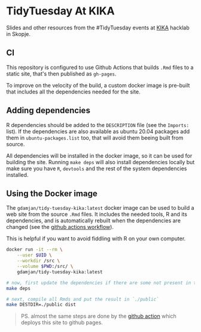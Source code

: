 # TidyTuesday At KIKA

Slides and other resources from the #TidyTuesday events at [KIKA](https://kika.spodeli.org) hacklab in Skopje.


## CI

This repository is configured to use Github Actions that builds `.Rmd` files to
a static site, that's then published as `gh-pages`.

To improve on the velocity of the build, a custom docker image is pre-built that includes
all the dependencies needed for the site.

## Adding dependencies

R dependencies should be added to the `DESCRIPTION` file (see the `Imports:` list).
If the dependencies are also available as ubuntu 20.04 packages add them
in `ubuntu-packages.list` too, that will avoid them beeing built from source.

All dependencies will be installed in the docker image, so it can be used for building
the site. Running `make deps` will also install dependencies locally but make sure you
have `R`, `devtools` and the rest of the system dependencies installed.

## Using the Docker image

The `gdamjan/tidy-tuesday-kika:latest` docker image can be used to build a web site from
the source `.Rmd` files. It includes the needed tools, R and its dependencies, and is
automatically rebuilt when the dependencies are changed
(see the [github actions workflow](.github/workflows/docker-image.yml)).

This is helpful if you want to avoid fiddling with R on your own computer.

```sh
docker run -it --rm \
    --user $UID \
    --workdir /src \
    --volume $PWD:/src/ \
    gdamjan/tidy-tuesday-kika:latest

# now, first update the dependencies if there are some not present in the image
make deps

# next, compile all Rmds and put the result in `./public`
make DESTDIR=./public dist
```
> PS. almost the same steps are done by the [github action](.github/workflows/github-pages.yml)
> which deploys this site to github pages.
